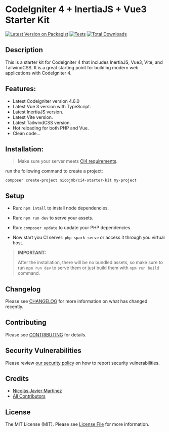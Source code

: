 # CodeIgniter 4 + InertiaJS + Vue3 Starter Kit

[![Latest Version on Packagist](https://img.shields.io/packagist/v/nicojmb/ci4-starter-kit.svg?style=flat-square)](https://packagist.org/packages/nicojmb/ci4-starter-kit)
[![Tests](https://img.shields.io/github/actions/workflow/status/nicojmb/ci4-starter-kit/run-tests.yml?branch=main&label=tests&style=flat-square)](https://github.com/nicojmb/ci4-starter-kit/actions/workflows/run-tests.yml)
[![Total Downloads](https://img.shields.io/packagist/dt/nicojmb/ci4-starter-kit.svg?style=flat-square)](https://packagist.org/packages/nicojmb/ci4-starter-kit)

## Description

This is a starter kit for CodeIgniter 4 that includes InertiaJS, Vue3, Vite, and TailwindCSS. It is a great starting point for building modern web applications with CodeIgniter 4.

## Features:

- Latest Codeigniter version 4.6.0
- Latest Vue 3 version with TypeScript.
- Latest InertiaJS version.
- Latest Vite version.
- Latest TailwindCSS version.
- Hot reloading for both PHP and Vue.
- Clean code...

## Installation:

> Make sure your server meets [CI4 requirements](https://www.codeigniter.com/user_guide/intro/requirements.html).

run the following command to create a project:

```
composer create-project nicojmb/ci4-starter-kit my-project
```

## Setup

- Run: `npm intall` to install node dependencies.
- Run: `npm run dev` to serve your assets.
- Run: `composer update` to update your PHP dependencies.

- Now start you CI server: `php spark serve` or access it through you virtual host.

> **IMPORTANT:**
>
> After the installation, there will be no bundled assets, so make sure to run `npm run dev` to serve them or just build them with `npm run build` command.

## Changelog

Please see [CHANGELOG](CHANGELOG.md) for more information on what has changed recently.

## Contributing

Please see [CONTRIBUTING](https://github.com/spatie/.github/blob/main/CONTRIBUTING.md) for details.

## Security Vulnerabilities

Please review [our security policy](../../security/policy) on how to report security vulnerabilities.

## Credits

- [Nicolás Javier Martinez](https://github.com/nicojmb)
- [All Contributors](../../contributors)

## License

The MIT License (MIT). Please see [License File](LICENSE.md) for more information.
